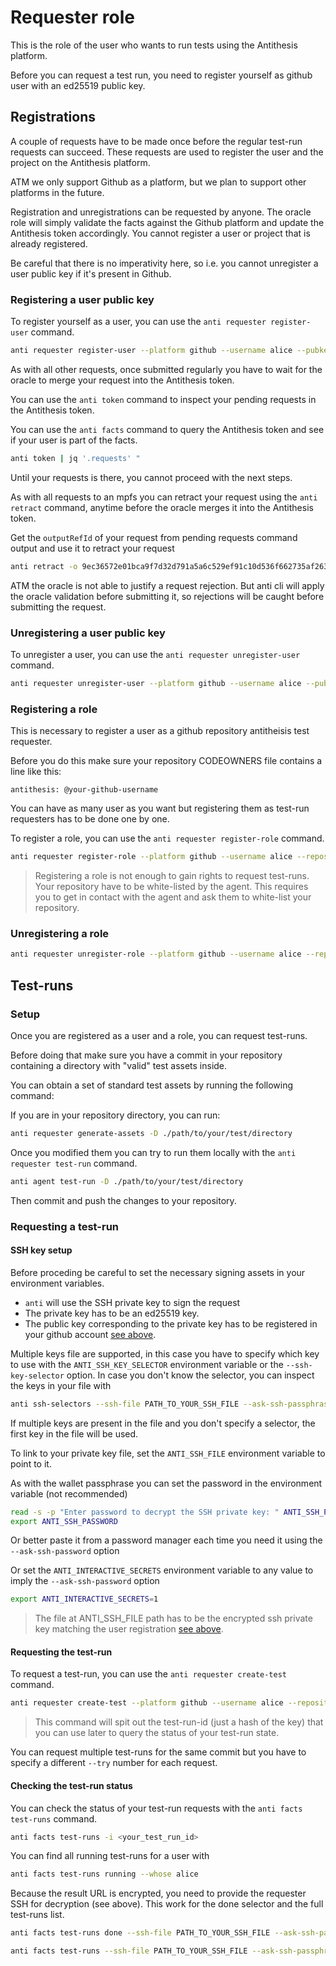 # Requester role

This is the role of the user who wants to run tests using the Antithesis platform.

Before you can request a test run, you need to register yourself as github user with an ed25519 public key.

## Registrations

A couple of requests have to be made once before the regular test-run requests can succeed. These requests are used to register the user and the project on the Antithesis platform.

ATM we only support Github as a platform, but we plan to support other platforms in the future.

Registration and unregistrations can be requested by anyone. The oracle role will simply validate the facts against the Github platform and update the Antithesis token accordingly. You cannot register a user or project that is already registered.

Be careful that there is no imperativity here, so i.e. you cannot unregister a user public key if it's present in Github.

### Registering a user public key

To register yourself as a user, you can use the `anti requester register-user` command.

```bash
anti requester register-user --platform github --username alice --pubkeyhash AAAAC3NzaC1lZDI1NTE5AAAAIO773JHqlyLm5XzOjSe+Q5yFJyLFuMLL6+n63t4t7HR8
```

As with all other requests, once submitted regularly you have to wait for the oracle to merge your request into the Antithesis token.

You can use the `anti token` command to inspect your pending requests in the Antithesis token.

You can use the `anti facts` command to query the Antithesis token and see if your user is part of the facts.

```bash
anti token | jq '.requests' "
```

Until your requests is there, you cannot proceed with the next steps.

As with all requests to an mpfs you can retract your request using the `anti retract` command, anytime before the oracle merges it into the Antithesis token.

Get the `outputRefId` of your request from pending requests command output and use it to retract your request

```bash
anti retract -o 9ec36572e01bca9f7d32d791a5a6c529ef91c10d536f662735af26311b2c8766-0
```
ATM the oracle is not able to justify a request rejection. But anti cli will apply the oracle validation before submitting it, so rejections will be caught before submitting the request.

### Unregistering a user public key

To unregister a user, you can use the `anti requester unregister-user` command.

```bash
anti requester unregister-user --platform github --username alice --pubkeyhash AAAAC3NzaC1lZDI1NTE5AAAAIO773JHqlyLm5XzOjSe+Q5yFJyLFuMLL6+n63t4t7HR8
```

### Registering a role

This is necessary to register a user as a github repository antitheisis test requester.

Before you do this make sure your repository CODEOWNERS file contains a line like this:

```
antithesis: @your-github-username
```

You  can have as many user as you want but registering them as test-run requesters has to be done one by one.

To register a role, you can use the `anti requester register-role` command.

```bash
anti requester register-role --platform github --username alice --repository yourorg/yourrepo
```

> Registering a role is not enough to gain rights to request test-runs. Your repository have to be white-listed by the agent. This requires you to get in contact with the agent and ask them to white-list your repository.

### Unregistering a role

```bash
anti requester unregister-role --platform github --username alice --repository yourorg/yourrepo
```

## Test-runs


### Setup

Once you are registered as a user and a role, you can request test-runs.

Before doing that make sure you have a commit in your repository containing a directory with "valid" test assets inside.

You can obtain a set of standard test assets by running the following command:

If you are in your repository directory, you can run:

```bash
anti requester generate-assets -D ./path/to/your/test/directory
```

Once you modified them you can try to run them locally  with the `anti requester test-run` command.

```bash
anti agent test-run -D ./path/to/your/test/directory
```

Then commit and push the changes to your repository.

### Requesting a test-run

#### SSH key setup
Before proceding be careful to set the necessary signing assets in your environment variables.

- `anti` will use the SSH private key to sign the request
- The private key has to be an ed25519 key.
- The public key corresponding to the private key has to be registered in your github account [see above](#registering-a-user-public-key).

Multiple keys file are supported, in this case you have to specify which key to use with the `ANTI_SSH_KEY_SELECTOR` environment variable or the `--ssh-key-selector` option.
In case you don't know the selector, you can inspect the keys in your file with

```bash
anti ssh-selectors --ssh-file PATH_TO_YOUR_SSH_FILE --ask-ssh-passphrase
```

If multiple keys are present in the file and you don't specify a selector, the first key in the file will be used.

To link to your private key file, set the `ANTI_SSH_FILE` environment variable to point to it.


As with the wallet passphrase you can set the password in the environment variable (not recommended)

```bash
read -s -p "Enter password to decrypt the SSH private key: " ANTI_SSH_PASSWORD
export ANTI_SSH_PASSWORD
```

Or better paste it from a password manager each time you need it using the `--ask-ssh-password` option

Or set the `ANTI_INTERACTIVE_SECRETS` environment variable to any value to imply the `--ask-ssh-password` option

```bash
export ANTI_INTERACTIVE_SECRETS=1
```

> The file at ANTI_SSH_FILE path has to be the encrypted ssh private key matching the user registration [see above](#registering-a-user-public-key).

#### Requesting the test-run

To request a test-run, you can use the `anti requester create-test` command.

```bash
anti requester create-test --platform github --username alice --repository yourorg/yourrepo --directory ./path/to/your/test/directory --commit your_commit_hash --try 1 --duration 2
```
> This command  will spit out the test-run-id (just a hash of the key) that you can use later to query the status of your test-run state.

You can request multiple test-runs for the same commit but you have to specify a different `--try` number for each request.

#### Checking the test-run status

You can check the status of your test-run requests with the `anti facts test-runs` command.

```bash
anti facts test-runs -i <your_test_run_id>
```

You can find all running test-runs for a user with

```bash
anti facts test-runs running --whose alice
```

Because the result URL is encrypted, you need to provide the requester SSH for decryption (see above). This work for the done selector and the full test-runs list.

```bash
anti facts test-runs done --ssh-file PATH_TO_YOUR_SSH_FILE --ask-ssh-passphrase
```

```bash
anti facts test-runs --ssh-file PATH_TO_YOUR_SSH_FILE --ask-ssh-passphrase
```
